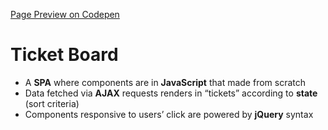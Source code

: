 [Page Preview on Codepen](https://codepen.io/dannyh79/pen/oRbKOQ)

# Ticket Board
- A **SPA** where components are in **JavaScript** that made from scratch 
- Data fetched via **AJAX** requests renders in “tickets” according to **state** (sort criteria)
- Components responsive to users’ click are powered by **jQuery** syntax
